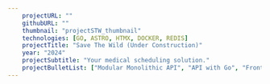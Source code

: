 ```yaml
---
    projectURL: ""
    githubURL: ""
    thumbnail: "projectSTW_thumbnail"
    technologies: [GO, ASTRO, HTMX, DOCKER, REDIS]
    projectTitle: "Save The Wild (Under Construction)"
    year: "2024"
    projectSubtitle: "Your medical scheduling solution."
    projectBulletList: ["Modular Monolithic API", "API with Go", "Frontend with Astro", "System Engineering", "Diagrams", "DB Planning", "System requirements", "Algorithms", "UX/UI Flow"]
---
```

